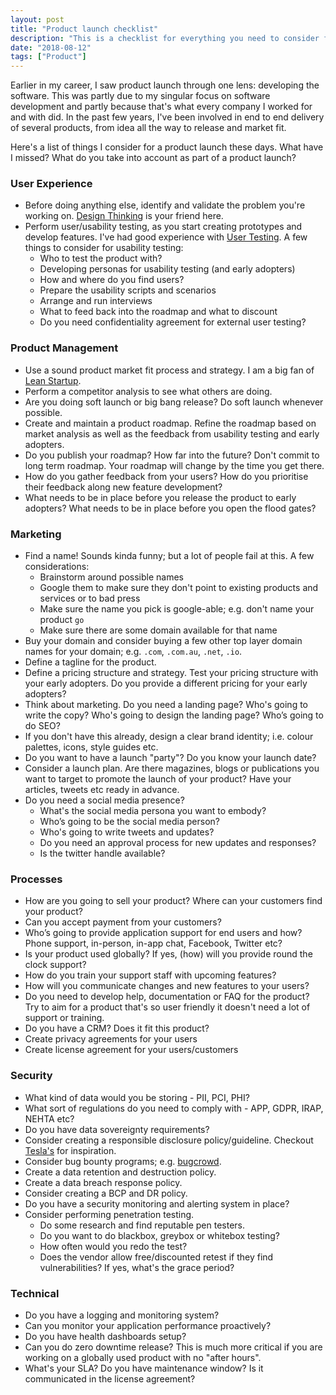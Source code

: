 ```yaml
---
layout: post
title: "Product launch checklist"
description: "This is a checklist for everything you need to consider for launching a new product"
date: "2018-08-12"
tags: ["Product"]
---
```

Earlier in my career, I saw product launch through one lens: developing the software. This was partly due to my singular focus on software development and partly because that's what every company I worked for and with did. In the past few years, I've been involved in end to end delivery of several products, from idea all the way to release and market fit.

Here's a list of things I consider for a product launch these days. What have I missed? What do you take into account as part of a product launch?

### User Experience
 - Before doing anything else, identify and validate the problem you're working on. [Design Thinking](https://www.ideou.com/pages/design-thinking) is your friend here.
 - Perform user/usability testing, as you start creating prototypes and develop features. I've had good experience with [User Testing](https://www.usertesting.com/services). A few things to consider for usability testing:
   - Who to test the product with?
   - Developing personas for usability testing (and early adopters)
   - How and where do you find users?
   - Prepare the usability scripts and scenarios
   - Arrange and run interviews
   - What to feed back into the roadmap and what to discount
   - Do you need confidentiality agreement for external user testing?

### Product Management
 - Use a sound product market fit process and strategy. I am a big fan of [Lean Startup](http://theleanstartup.com/).
 - Perform a competitor analysis to see what others are doing.
 - Are you doing soft launch or big bang release? Do soft launch whenever possible.
 - Create and maintain a product roadmap. Refine the roadmap based on market analysis as well as the feedback from usability testing and early adopters.
 - Do you publish your roadmap? How far into the future? Don't commit to long term roadmap. Your roadmap will change by the time you get there.
 - How do you gather feedback from your users? How do you prioritise their feedback along new feature development?
 - What needs to be in place before you release the product to early adopters? What needs to be in place before you open the flood gates?

### Marketing
 - Find a name! Sounds kinda funny; but a lot of people fail at this. A few considerations:
   - Brainstorm around possible names
   - Google them to make sure they don't point to existing products and services or to bad press
   - Make sure the name you pick is google-able; e.g. don't name your product `go`
   - Make sure there are some domain available for that name
 - Buy your domain and consider buying a few other top layer domain names for your domain; e.g. `.com`, `.com.au`, `.net`, `.io`.
 - Define a tagline for the product.
 - Define a pricing structure and strategy. Test your pricing structure with your early adopters. Do you provide a different pricing for your early adopters?
 - Think about marketing. Do you need a landing page? Who's going to write the copy? Who's going to design the landing page? Who’s going to do SEO?
 - If you don't have this already, design a clear brand identity; i.e. colour palettes, icons, style guides etc.
 - Do you want to have a launch "party"? Do you know your launch date?
 - Consider a launch plan. Are there magazines, blogs or publications you want to target to promote the launch of your product? Have your articles, tweets etc ready in advance.
 - Do you need a social media presence?
   - What's the social media persona you want to embody?
   - Who’s going to be the social media person?
   - Who's going to write tweets and updates?
   - Do you need an approval process for new updates and responses?
   - Is the twitter handle available?

### Processes
 - How are you going to sell your product? Where can your customers find your product?
 - Can you accept payment from your customers?
 - Who’s going to provide application support for end users and how? Phone support, in-person, in-app chat, Facebook, Twitter etc?
 - Is your product used globally? If yes, (how) will you provide round the clock support?
 - How do you train your support staff with upcoming features?
 - How will you communicate changes and new features to your users?
 - Do you need to develop help, documentation or FAQ for the product? Try to aim for a product that's so user friendly it doesn't need a lot of support or training.
 - Do you have a CRM? Does it fit this product?
 - Create privacy agreements for your users
 - Create license agreement for your users/customers

### Security
 - What kind of data would you be storing - PII, PCI, PHI?
 - What sort of regulations do you need to comply with - APP, GDPR, IRAP, NEHTA etc?
 - Do you have data sovereignty requirements?
 - Consider creating a responsible disclosure policy/guideline. Checkout [Tesla's](https://www.tesla.com/about/security) for inspiration.
 - Consider bug bounty programs; e.g. [bugcrowd](https://www.bugcrowd.com/bug-bounty-list/).
 - Create a data retention and destruction policy.
 - Create a data breach response policy.
 - Consider creating a BCP and DR policy.
 - Do you have a security monitoring and alerting system in place?
 - Consider performing penetration testing.
   - Do some research and find reputable pen testers.
   - Do you want to do blackbox, greybox or whitebox testing?
   - How often would you redo the test?
   - Does the vendor allow free/discounted retest if they find vulnerabilities? If yes, what's the grace period?

### Technical
 - Do you have a logging and monitoring system?
 - Can you monitor your application performance proactively?
 - Do you have health dashboards setup?
 - Can you do zero downtime release? This is much more critical if you are working on a globally used product with no "after hours".
 - What's your SLA? Do you have maintenance window? Is it communicated in the license agreement?
